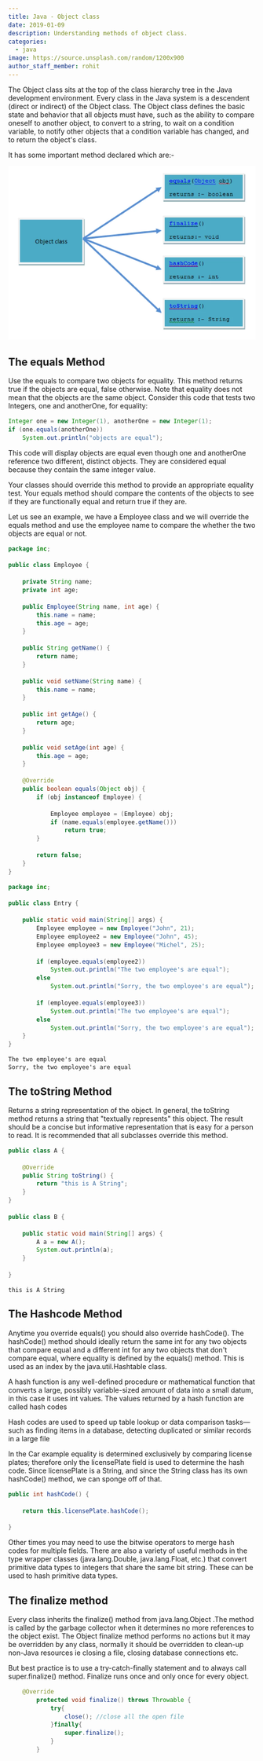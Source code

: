 ```yaml
---
title: Java - Object class
date: 2019-01-09
description: Understanding methods of object class.
categories:
  - java
image: https://source.unsplash.com/random/1200x900
author_staff_member: rohit
---
```


The Object class sits at the top of the class hierarchy tree in the Java development environment. Every class in the Java system is a descendent (direct or indirect) of the Object class. The Object class defines the basic state and behavior that all objects must have, such as the ability to compare oneself to another object, to convert to a string, to wait on a condition variable, to notify other objects that a condition variable has changed, and to return the object's class.

It has some important method declared which are:-

<img alt="this impl" src="/images/java/j-19.webp" lazyload width="600px"/>

## The equals Method
Use the equals to compare two objects for equality. This method returns true if the objects are equal, false otherwise. Note that equality does not mean that the objects are the same object. Consider this code that tests two Integers, one and anotherOne, for equality: 

```java
Integer one = new Integer(1), anotherOne = new Integer(1);
if (one.equals(anotherOne))
    System.out.println("objects are equal");
``` 
This code will display objects are equal even though one and anotherOne reference two different, distinct objects. They are considered equal because they contain the same integer value. 

Your classes should override this method to provide an appropriate equality test. Your equals method should compare the contents of the objects to see if they are functionally equal and return true if they are. 

Let us see an example, we have a Employee class and we will override the equals method and use the employee name to compare the whether the two objects are equal or not.

```java
package inc;

public class Employee {

	private String name;
	private int age;

	public Employee(String name, int age) {
		this.name = name;
		this.age = age;
	}

	public String getName() {
		return name;
	}

	public void setName(String name) {
		this.name = name;
	}

	public int getAge() {
		return age;
	}

	public void setAge(int age) {
		this.age = age;
	}

	@Override
	public boolean equals(Object obj) {
		if (obj instanceof Employee) {

			Employee employee = (Employee) obj;
			if (name.equals(employee.getName()))
				return true;
		}

		return false;
	}
}
```

```java
package inc;

public class Entry {

	public static void main(String[] args) {
		Employee employee = new Employee("John", 21);
		Employee employee2 = new Employee("John", 45);
		Employee employee3 = new Employee("Michel", 25);
		
		if (employee.equals(employee2))
			System.out.println("The two employee's are equal");
		else
			System.out.println("Sorry, the two employee's are equal");
		
		if (employee.equals(employee3))
			System.out.println("The two employee's are equal");
		else
			System.out.println("Sorry, the two employee's are equal");
	}
}
```

```text
The two employee's are equal
Sorry, the two employee's are equal
```

## The toString Method
Returns a string representation of the object. In general, the toString method returns a string that "textually represents" this object. The result should be a concise but informative representation that is easy for a person to read. It is recommended that all subclasses override this method.

```java
public class A {

	@Override
	public String toString() {
		return "this is A String";
	}
}

public class B {

	public static void main(String[] args) {
		A a = new A();
		System.out.println(a);
	}

}
```

```text
this is A String
```

## The Hashcode Method

Anytime you override equals() you should also override hashCode(). The hashCode() method should ideally return the same int for any two objects that compare equal and a different int for any two objects that don't compare equal, where equality is defined by the equals() method. This is used as an index by the java.util.Hashtable class.

A hash function is any well-defined procedure or mathematical function that converts a large, possibly variable-sized amount of data into a small datum, in this case it uses int values. The values returned by a hash function are called hash codes

Hash codes are used to speed up table lookup or data comparison tasks—such as finding items in a database, detecting duplicated or similar records in a large file

In the Car example equality is determined exclusively by comparing license plates; therefore only the licensePlate field is used to determine the hash code. Since licensePlate is a String, and since the String class has its own hashCode() method, we can sponge off of that.

```java
public int hashCode() {
	  
    return this.licensePlate.hashCode();
    
}
```

Other times you may need to use the bitwise operators to merge hash codes for multiple fields. There are also a variety of useful methods in the type wrapper classes (java.lang.Double, java.lang.Float, etc.) that convert primitive data types to integers that share the same bit string. These can be used to hash primitive data types.

## The finalize method

Every class inherits the finalize() method from java.lang.Object .The method is called by the garbage collector when it determines no more references to the object exist. The Object finalize method performs no actions but it may be overridden by any class, normally it should be overridden to clean-up non-Java resources ie closing a file, closing database connections etc.

But best practice is to use a try-catch-finally statement and to always call super.finalize() method. Finalize runs once and only once for every object.

```java
    @Override
    	protected void finalize() throws Throwable {
    		try{
    			close(); //close all the open file
    		}finally{
    			super.finalize();
    		}	
    	} 
```




